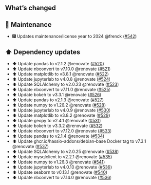 ## What’s changed

## 🧰 Maintenance

- 🎆 Updates maintenance/license year to 2024 @frenck ([#542](https://github.com/hassio-addons/addon-jupyterlab/pull/542))

## ⬆️ Dependency updates

- ⬆️ Update pandas to v2.1.2 @renovate ([#520](https://github.com/hassio-addons/addon-jupyterlab/pull/520))
- ⬆️ Update nbconvert to v7.10.0 @renovate ([#521](https://github.com/hassio-addons/addon-jupyterlab/pull/521))
- ⬆️ Update matplotlib to v3.8.1 @renovate ([#522](https://github.com/hassio-addons/addon-jupyterlab/pull/522))
- ⬆️ Update jupyterlab to v4.0.8 @renovate ([#524](https://github.com/hassio-addons/addon-jupyterlab/pull/524))
- ⬆️ Update SQLAlchemy to v2.0.23 @renovate ([#523](https://github.com/hassio-addons/addon-jupyterlab/pull/523))
- ⬆️ Update nbconvert to v7.11.0 @renovate ([#525](https://github.com/hassio-addons/addon-jupyterlab/pull/525))
- ⬆️ Update bokeh to v3.3.1 @renovate ([#526](https://github.com/hassio-addons/addon-jupyterlab/pull/526))
- ⬆️ Update pandas to v2.1.3 @renovate ([#527](https://github.com/hassio-addons/addon-jupyterlab/pull/527))
- ⬆️ Update numpy to v1.26.2 @renovate ([#528](https://github.com/hassio-addons/addon-jupyterlab/pull/528))
- ⬆️ Update jupyterlab to v4.0.9 @renovate ([#530](https://github.com/hassio-addons/addon-jupyterlab/pull/530))
- ⬆️ Update matplotlib to v3.8.2 @renovate ([#529](https://github.com/hassio-addons/addon-jupyterlab/pull/529))
- ⬆️ Update geopy to v2.4.1 @renovate ([#531](https://github.com/hassio-addons/addon-jupyterlab/pull/531))
- ⬆️ Update bokeh to v3.3.2 @renovate ([#532](https://github.com/hassio-addons/addon-jupyterlab/pull/532))
- ⬆️ Update nbconvert to v7.12.0 @renovate ([#533](https://github.com/hassio-addons/addon-jupyterlab/pull/533))
- ⬆️ Update pandas to v2.1.4 @renovate ([#534](https://github.com/hassio-addons/addon-jupyterlab/pull/534))
- ⬆️ Update ghcr.io/hassio-addons/debian-base Docker tag to v7.3.1 @renovate ([#537](https://github.com/hassio-addons/addon-jupyterlab/pull/537))
- ⬆️ Update SQLAlchemy to v2.0.25 @renovate ([#538](https://github.com/hassio-addons/addon-jupyterlab/pull/538))
- ⬆️ Update mysqlclient to v2.2.1 @renovate ([#535](https://github.com/hassio-addons/addon-jupyterlab/pull/535))
- ⬆️ Update numpy to v1.26.3 @renovate ([#541](https://github.com/hassio-addons/addon-jupyterlab/pull/541))
- ⬆️ Update jupyterlab to v4.0.10 @renovate ([#539](https://github.com/hassio-addons/addon-jupyterlab/pull/539))
- ⬆️ Update seaborn to v0.13.1 @renovate ([#540](https://github.com/hassio-addons/addon-jupyterlab/pull/540))
- ⬆️ Update nbconvert to v7.14.0 @renovate ([#536](https://github.com/hassio-addons/addon-jupyterlab/pull/536))
